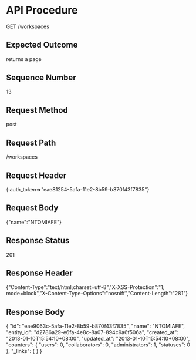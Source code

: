 # API Procedure
GET /workspaces
## Expected Outcome
returns a page
## Sequence Number
13
## Request Method
post
## Request Path
/workspaces
## Request Header
{:auth_token=>"eae81254-5afa-11e2-8b59-b870f43f7835"}
## Request Body
{"name":"NTOMIAFE"}

## Response Status
201
## Response Header
{"Content-Type":"text/html;charset=utf-8","X-XSS-Protection":"1; mode=block","X-Content-Type-Options":"nosniff","Content-Length":"281"}

## Response Body
{
  "id": "eae9063c-5afa-11e2-8b59-b870f43f7835",
  "name": "NTOMIAFE",
  "entity_id": "d2786a29-e6fa-4e8c-8a07-894c9a6f506a",
  "created_at": "2013-01-10T15:54:10+08:00",
  "updated_at": "2013-01-10T15:54:10+08:00",
  "counters": {
    "users": 0,
    "collaborators": 0,
    "administrators": 1,
    "statuses": 0
  },
  "_links": {
  }
}
